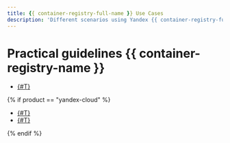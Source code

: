 ```yaml
---
title: {{ container-registry-full-name }} Use Cases 
description: 'Different scenarios using Yandex {{ container-registry-full-name }} in {{ yandex-cloud }}. Run a docker image on a virtual machine.'
---
```


# Practical guidelines {{ container-registry-name }}

* [{#T}](run-docker-on-vm.md)

{% if product == "yandex-cloud" %}

* [{#T}](trigger-create.md)
* [{#T}](image-auto-scan.md)

{% endif %}